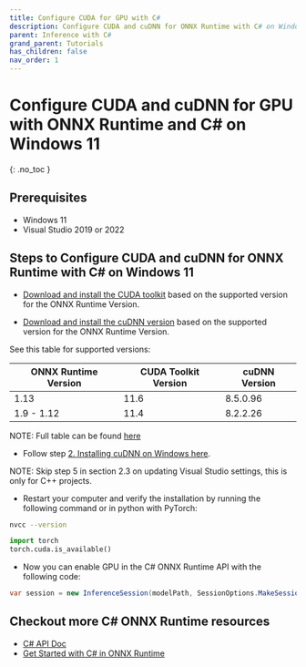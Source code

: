 ```yaml
---
title: Configure CUDA for GPU with C#
description: Configure CUDA and cuDNN for ONNX Runtime with C# on Windows 11
parent: Inference with C#
grand_parent: Tutorials
has_children: false
nav_order: 1
---
```


# Configure CUDA and cuDNN for GPU with ONNX Runtime and C# on Windows 11

{: .no_toc }

## Prerequisites
- Windows 11
- Visual Studio 2019 or 2022
 
## Steps to Configure CUDA and cuDNN for ONNX Runtime with C# on Windows 11

- [Download and install the CUDA toolkit](https://developer.nvidia.com/cuda-toolkit-archive) based on the supported version for the ONNX Runtime Version.

- [Download and install the cuDNN version](https://developer.nvidia.com/rdp/cudnn-archive) based on the supported version for the ONNX Runtime Version.

See this table for supported versions:

| ONNX Runtime Version | CUDA Toolkit Version | cuDNN Version|
|----------------------|----------------------|--------------|
| 1.13                 | 11.6                 | 8.5.0.96     |
| 1.9 - 1.12           | 11.4                 | 8.2.2.26     |

NOTE: Full table can be found [here](https://onnxruntime.ai/docs/execution-providers/CUDA-ExecutionProvider.html#requirements)


- Follow step [2. Installing cuDNN on Windows here](https://docs.nvidia.com/deeplearning/cudnn/install-guide/index.html#install-windows). 

NOTE: Skip step 5 in section 2.3 on updating Visual Studio settings, this is only for C++ projects.

- Restart your computer and verify the installation by running the following command or in python with PyTorch:

```bash
nvcc --version
```

```python
import torch
torch.cuda.is_available()
```

- Now you can enable GPU in the C# ONNX Runtime API with the following code:

```cs
var session = new InferenceSession(modelPath, SessionOptions.MakeSessionOptionWithCudaProvider(0));
```

## Checkout more C# ONNX Runtime resources
- [C# API Doc](https://onnxruntime.ai/docs/api/csharp/api)
- [Get Started with C# in ONNX Runtime](https://onnxruntime.ai/docs/get-started/with-csharp.html)

